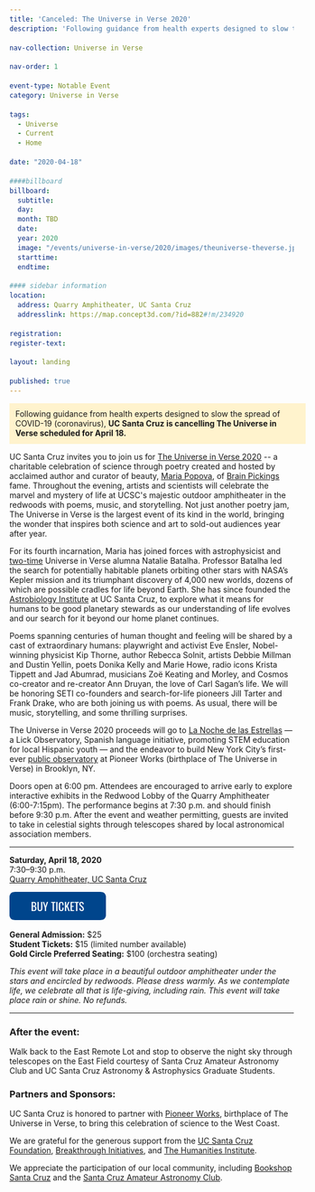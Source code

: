 ```yaml
---
title: 'Canceled: The Universe in Verse 2020'
description: 'Following guidance from health experts designed to slow the spread of COVID-19 (coronavirus), UC Santa Cruz is cancelling The Universe in Verse scheduled for April 18.'

nav-collection: Universe in Verse

nav-order: 1

event-type: Notable Event
category: Universe in Verse

tags:
  - Universe
  - Current
  - Home

date: "2020-04-18"

####billboard
billboard:
  subtitle: 
  day: 
  month: TBD
  date: 
  year: 2020
  image: "/events/universe-in-verse/2020/images/theuniverse-theverse.jpg"
  starttime:
  endtime: 

#### sidebar information
location:
  address: Quarry Amphitheater, UC Santa Cruz
  addresslink: https://map.concept3d.com/?id=882#!m/234920

registration: 
register-text: 

layout: landing

published: true
---
```


<p style="width: 100%; background: #fff3cd; padding: .75em;">Following guidance from health experts designed to slow the spread of COVID-19 (coronavirus), <strong>UC Santa Cruz is cancelling The Universe in Verse scheduled for April 18.</strong></p>

UC Santa Cruz invites you to join us for [The Universe in Verse 2020](https://www.brainpickings.org/the-universe-in-verse/) -- a charitable celebration of science through poetry created and hosted by acclaimed author and curator of beauty, [Maria Popova](https://www.brainpickings.org/about/), of [Brain Pickings](https://brainpickings.org/) fame. Throughout the evening, artists and scientists will celebrate the marvel and mystery of life at UCSC's majestic outdoor amphitheater in the redwoods with poems, music, and storytelling. Not just another poetry jam, The Universe in Verse is the largest event of its kind in the world, bringing the wonder that inspires both science and art to sold-out audiences year after year.

For its fourth incarnation, Maria has joined forces with astrophysicist and [two-time](https://www.brainpickings.org/2019/05/08/cecilia-payne-harvard-observatory-radio-talks/) Universe in Verse alumna Natalie Batalha. Professor Batalha led the search for potentially habitable planets orbiting other stars with NASA’s Kepler mission and its triumphant discovery of 4,000 new worlds, dozens of which are possible cradles for life beyond Earth. She has since founded the [Astrobiology Institute](https://science.ucsc.edu/groups-facilities/astrobiology/) at UC Santa Cruz, to explore what it means for humans to be good planetary stewards as our understanding of life evolves and our search for it beyond our home planet continues. 

Poems spanning centuries of human thought and feeling will be shared by a cast of extraordinary humans: playwright and activist Eve Ensler, Nobel-winning physicist Kip Thorne, author Rebecca Solnit, artists Debbie Millman and Dustin Yellin, poets Donika Kelly and Marie Howe, radio icons Krista Tippett and Jad Abumrad, musicians Zoë Keating and Morley, and Cosmos co-creator and re-creator Ann Druyan, the love of Carl Sagan’s life. We will be honoring SETI co-founders and search-for-life pioneers Jill Tarter and Frank Drake, who are both joining us with poems. As usual, there will be music, storytelling, and some thrilling surprises. 

The Universe in Verse 2020 proceeds will go to [La Noche de las Estrellas](https://www.ucolick.org/home/about/education/la_noche.shtml) — a Lick Observatory, Spanish language initiative, promoting STEM education for local Hispanic youth — and the endeavor to build New York City’s first-ever [public observatory](https://pioneerworks.org/initiatives/observatory-at-pioneer-works/) at Pioneer Works (birthplace of The Universe in Verse) in Brooklyn, NY.

Doors open at 6:00 pm. Attendees are encouraged to arrive early to explore interactive exhibits in the Redwood Lobby of the Quarry Amphitheater (6:00-7:15pm). The performance begins at 7:30 p.m. and should finish before 9:30 p.m.  After the event and weather permitting, guests are invited to take in celestial sights through telescopes shared by local astronomical association members.

***

**Saturday, April 18, 2020**<br />
7:30–9:30 p.m.<br />
[Quarry Amphitheater, UC Santa Cruz](https://map.concept3d.com/?id=882#!m/234920)

<a href="https://ucsctickets.universitytickets.com/w/event.aspx?id=1475">![Buy Tickets](images/button.png)</a>

**General Admission:** $25 <br />
**Student Tickets:** $15 (limited number available)<br />
**Gold Circle Preferred Seating:** $100 (orchestra seating)<br />

*This event will take place in a beautiful outdoor amphitheater under the stars and encircled by redwoods. Please dress warmly. As we contemplate life, we celebrate all that is life-giving, including rain. This event will take place rain or shine. No refunds.*

***

### After the event: 

Walk back to the East Remote Lot and stop to observe the night sky through telescopes on the East Field courtesy of Santa Cruz Amateur Astronomy Club and UC Santa Cruz Astronomy & Astrophysics Graduate Students.

### Partners and Sponsors:

UC Santa Cruz is honored to partner with [Pioneer Works](https://pioneerworks.org/), birthplace of The Universe in Verse, to bring this celebration of science to the West Coast.

We are grateful for the generous support from the [UC Santa Cruz Foundation](https://foundation.ucsc.edu/), [Breakthrough Initiatives](https://breakthroughinitiatives.org/), and [The Humanities Institute](https://thi.ucsc.edu/).

We appreciate the participation of our local community, including [Bookshop Santa Cruz](https://www.bookshopsantacruz.com/) and the [Santa Cruz Amateur Astronomy Club](https://www.astronomy.santa-cruz.ca.us/).
